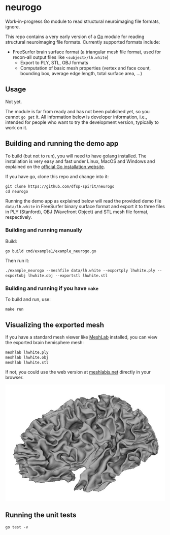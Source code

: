 # neurogo
Work-in-progress Go module to read structural neuroimaging file formats, ignore.

This repo contains a very early version of a [Go](https://go.dev/) module for reading structural neuroimaging file formats. Currently supported formats include:

* FreeSurfer brain surface format (a triangular mesh file format, used for recon-all output files like `<subject>/lh.white`)
    - Export to PLY, STL, OBJ formats
    - Computation of basic mesh properties (vertex and face count, bounding box, average edge length, total surface area, ...) 


## Usage

Not yet.

The module is far from ready and has not been published yet, so you cannot `go get` it. All information below is developer information, i.e., intended for people who want to try the development version, typically to work on it.


## Building and running the demo app

To build (but not to run), you will need to have golang installed. The installation is very easy and fast under Linux, MacOS and Windows and explained on the [official Go installation website](https://go.dev/doc/install).

If you have go, clone this repo and change into it:

```shell
git clone https://github.com/dfsp-spirit/neurogo
cd neurogo
```

Running the demo app as explained below will read the provided demo file `data/lh.white` in FreeSurfer binary surface format and export it to three files in PLY (Stanford), OBJ (Wavefront Object) and STL mesh file format, respectively.


### Building and running manually

Build:

```shell
go build cmd/example1/example_neurogo.go
```

Then run it:

```shell
./example_neurogo --meshfile data/lh.white --exportply lhwhite.ply --exportobj lhwhite.obj --exportstl lhwhite.stl
```


### Building and running if you have `make`

To build and run, use:

```shell
make run
```

## Visualizing the exported mesh


If you have a standard mesh viewer like [MeshLab](https://www.meshlab.net/) installed, you can view the exported brain hemisphere mesh:

```shell
meshlab lhwhite.ply
meshlab lhwhite.obj
meshlab lhwhite.stl
```

If not, you could use the web version at [meshlabjs.net](http://www.meshlabjs.net/) directly in your browser.

![Vis](./lhwhite.jpg?raw=true "Visualization of the demo brain mesh.")


## Running the unit tests

```shell
go test -v
```

